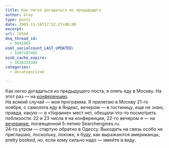 ```yaml
---
title: Как легко догадаться из предыдущего
author: Gray
type: posts
date: 2005-11-16T17:52:27+00:00
excerpt:
url: /6544
dsq_thread_id:
  - 5041965
esml_socialcount_LAST_UPDATED:
  - 1497107402
essb_cache_expire:
  - 1616333304
categories:
  - Uncategorized

---
```








Как легко догадаться из предыдущего поста, я опять еду в Москву. На этот раз &#8212; на <a href="http://www.optimization.ru/05/" target="_blank">конференцию</a>.  
На всякий случай &#8212; моя программа. Я прилетаю в Москву 21-го ноября, с самолета еду в Яндекс, вечером &#8212; в гостиницу, еще не знаю, правда, какую &#8212; в &#171;Украине&#187; мест нет, обещали что-то посмотреть поблизости. 22 и 23 числа я на конференции, 22-го вечером я &#8212; на <a href="http://forum.searchengines.ru/showthread.php?t=29287" target="_blank">вечеринке</a>, посвященной 5-летию Searchengines.ru.  
24-го утром &#8212; стартую обратно в Одессу. Выходить на связь особо не приглашаю, поскольку, похоже, я буду, как выражаются американцы, pretty booked, но, если кому сильно надо &#8212; имейте в виду.